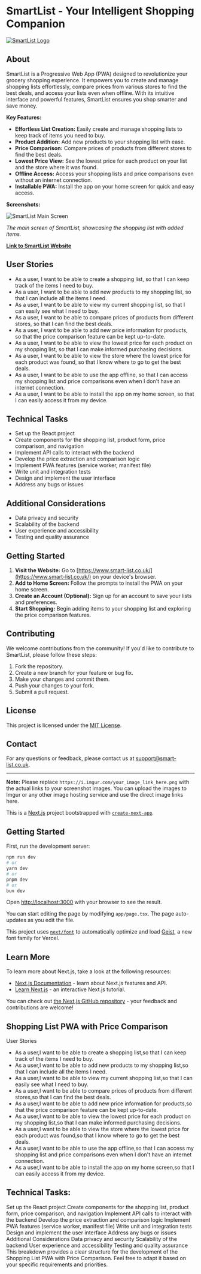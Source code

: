
# SmartList - Your Intelligent Shopping Companion

[![SmartList Logo](https://i.imgur.com/your_image_link_here.png)](https://www.smart-list.co.uk/)

## About

SmartList is a Progressive Web App (PWA) designed to revolutionize your grocery shopping experience. It empowers you to create and manage shopping lists effortlessly, compare prices from various stores to find the best deals, and access your lists even when offline. With its intuitive interface and powerful features, SmartList ensures you shop smarter and save money.

**Key Features:**

* **Effortless List Creation:** Easily create and manage shopping lists to keep track of items you need to buy.
* **Product Addition:** Add new products to your shopping list with ease.
* **Price Comparison:** Compare prices of products from different stores to find the best deals.
* **Lowest Price View:** See the lowest price for each product on your list and the store where it was found.
* **Offline Access:** Access your shopping lists and price comparisons even without an internet connection.
* **Installable PWA:** Install the app on your home screen for quick and easy access.

**Screenshots:**

![SmartList Main Screen](https://i.imgur.com/your_image_link_here.png)

*The main screen of SmartList, showcasing the shopping list with added items.*

**[Link to SmartList Website](https://www.smart-list.co.uk/)**

## User Stories

* As a user, I want to be able to create a shopping list, so that I can keep track of the items I need to buy.
* As a user, I want to be able to add new products to my shopping list, so that I can include all the items I need.
* As a user, I want to be able to view my current shopping list, so that I can easily see what I need to buy.
* As a user, I want to be able to compare prices of products from different stores, so that I can find the best deals.
* As a user, I want to be able to add new price information for products, so that the price comparison feature can be kept up-to-date.
* As a user, I want to be able to view the lowest price for each product on my shopping list, so that I can make informed purchasing decisions.
* As a user, I want to be able to view the store where the lowest price for each product was found, so that I know where to go to get the best deals.
* As a user, I want to be able to use the app offline, so that I can access my shopping list and price comparisons even when I don't have an internet connection.
* As a user, I want to be able to install the app on my home screen, so that I can easily access it from my device.

## Technical Tasks

* Set up the React project
* Create components for the shopping list, product form, price comparison, and navigation
* Implement API calls to interact with the backend
* Develop the price extraction and comparison logic
* Implement PWA features (service worker, manifest file)
* Write unit and integration tests
* Design and implement the user interface
* Address any bugs or issues

## Additional Considerations

* Data privacy and security
* Scalability of the backend
* User experience and accessibility
* Testing and quality assurance

## Getting Started

1.  **Visit the Website:** Go to [https://www.smart-list.co.uk/](https://www.smart-list.co.uk/) on your device's browser.
2.  **Add to Home Screen:** Follow the prompts to install the PWA on your home screen.
3.  **Create an Account (Optional):** Sign up for an account to save your lists and preferences.
4.  **Start Shopping:** Begin adding items to your shopping list and exploring the price comparison features.

## Contributing

We welcome contributions from the community! If you'd like to contribute to SmartList, please follow these steps:

1.  Fork the repository.
2.  Create a new branch for your feature or bug fix.
3.  Make your changes and commit them.
4.  Push your changes to your fork.
5.  Submit a pull request.

## License

This project is licensed under the [MIT License](LICENSE).

## Contact

For any questions or feedback, please contact us at [support@smart-list.co.uk](mailto:support@smart-list.co.uk).

---

**Note:** Please replace `https://i.imgur.com/your_image_link_here.png` with the actual links to your screenshot images. You can upload the images to Imgur or any other image hosting service and use the direct image links here.

This is a [Next.js](https://nextjs.org) project bootstrapped with [`create-next-app`](https://nextjs.org/docs/app/api-reference/cli/create-next-app).

## Getting Started

First, run the development server:

```bash
npm run dev
# or
yarn dev
# or
pnpm dev
# or
bun dev
```

Open [http://localhost:3000](http://localhost:3000) with your browser to see the result.

You can start editing the page by modifying `app/page.tsx`. The page auto-updates as you edit the file.

This project uses [`next/font`](https://nextjs.org/docs/app/building-your-application/optimizing/fonts) to automatically optimize and load [Geist](https://vercel.com/font), a new font family for Vercel.

## Learn More

To learn more about Next.js, take a look at the following resources:

- [Next.js Documentation](https://nextjs.org/docs) - learn about Next.js features and API.
- [Learn Next.js](https://nextjs.org/learn) - an interactive Next.js tutorial.

You can check out [the Next.js GitHub repository](https://github.com/vercel/next.js) - your feedback and contributions are welcome!

## Shopping List PWA with Price Comparison

User Stories
- As a user,I want to be able to create a shopping list,so that I can keep track of the items I need to buy.
- As a user,I want to be able to add new products to my shopping list,so that I can include all the items I need.
- As a user,I want to be able to view my current shopping list,so that I can easily see what I need to buy.
- As a user,I want to be able to compare prices of products from different stores,so that I can find the best deals.
- As a user,I want to be able to add new price information for products,so that the price comparison feature can be kept up-to-date.
- As a user,I want to be able to view the lowest price for each product on my shopping list,so that I can make informed purchasing decisions.
- As a user,I want to be able to view the store where the lowest price for each product was found,so that I know where to go to get the best deals.
- As a user,I want to be able to use the app offline,so that I can access my shopping list and price comparisons even when I don't have an internet connection.
- As a user,I want to be able to install the app on my home screen,so that I can easily access it from my device.
  
## Technical Tasks:
Set up the React project
Create components for the shopping list, product form, price comparison, and navigation
Implement API calls to interact with the backend
Develop the price extraction and comparison logic
Implement PWA features (service worker, manifest file)
Write unit and integration tests
Design and implement the user interface
Address any bugs or issues
Additional Considerations
Data privacy and security
Scalability of the backend
User experience and accessibility
Testing and quality assurance
This breakdown provides a clear structure for the development of the Shopping List PWA with Price Comparison. Feel free to adapt it based on your specific requirements and priorities.
